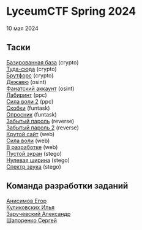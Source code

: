 <h1>LyceumCTF Spring 2024</h1>

<p>10 мая 2024</p>
<h2>Таски</h2>
<a href="https://github.com/QwarkDev/LyceumCTF_2024/tree/main/Базированная_база">Базированная база</a> (crypto)<br>
<a href="https://github.com/QwarkDev/LyceumCTF_2024/tree/main/Туда-сюда">Туда-сюда</a> (crypto)<br>
<a href="https://github.com/QwarkDev/LyceumCTF_2024/tree/main/Брутфорс">Брутфорс</a> (crypto)<br>
<a href="https://github.com/QwarkDev/LyceumCTF_2024/tree/main/Дежавю">Дежавю</a> (osint)<br>
<a href="https://github.com/QwarkDev/LyceumCTF_2024/tree/main/Фанатский_аккаунт">Фанатский аккаунт</a> (osint)<br>
<a href="https://github.com/QwarkDev/LyceumCTF_2024/tree/main/Лабиринт">Лабиринт</a> (ppc)<br>
<a href="https://github.com/QwarkDev/LyceumCTF_2024/tree/main/Сила_воли_2">Сила воли 2</a> (ppc)<br>
<a href="https://github.com/QwarkDev/LyceumCTF_2024/tree/main/Скобки">Скобки</a> (funtask)<br>
<a href="https://github.com/QwarkDev/LyceumCTF_2024/tree/main/Опросник">Опросник</a> (funtask)<br>
<a href="https://github.com/QwarkDev/LyceumCTF_2024/tree/main/Забытый_пароль">Забытый пароль</a> (reverse)<br>
<a href="https://github.com/QwarkDev/LyceumCTF_2024/tree/main/Забытый_пароль_2">Забытый пароль 2</a> (reverse)<br>
<a href="https://github.com/QwarkDev/LyceumCTF_2024/tree/main/Крутой_сайт">Крутой сайт</a> (web)<br>
<a href="https://github.com/QwarkDev/LyceumCTF_2024/tree/main/Сила_воли">Сила воли</a> (web)<br>
<a href="https://github.com/QwarkDev/LyceumCTF_2024/tree/main/В_разработке">В разработке</a> (web)<br>
<a href="https://github.com/QwarkDev/LyceumCTF_2024/tree/main/Пустой_экран">Пустой экран</a> (stego)<br>
<a href="https://github.com/QwarkDev/LyceumCTF_2024/tree/main/Нулевая_ширина">Нулевая ширина</a> (stego)<br>
<a href="https://github.com/QwarkDev/LyceumCTF_2024/tree/main/Спектр_звука">Спектр звука</a> (stego)<br>

<h2>Команда разработки заданий</h2>
<a href="http://t.me/eianisimov">Анисимов Егор</a><br>
<a href="http://t.me/bequ1n">Куликовских Илья</a><br>
<a href="http://t.me/z4vr1k_official">Заручевский Александр</a><br>
<a href="http://t.me/sergk0t">Шапоренко Сергей</a><br>
